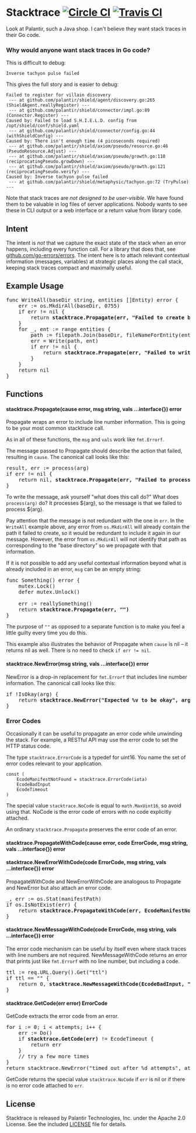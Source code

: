 # Stacktrace [![Circle CI](https://img.shields.io/circleci/project/palantir/stacktrace/master.svg?label=circleci)](https://circleci.com/gh/palantir/stacktrace) [![Travis CI](https://img.shields.io/travis/palantir/stacktrace/master.svg?label=travis)](https://travis-ci.org/palantir/stacktrace)

Look at Palantir, such a Java shop. I can't believe they want stack traces in
their Go code.

### Why would anyone want stack traces in Go code?

This is difficult to debug:

```
Inverse tachyon pulse failed
```

This gives the full story and is easier to debug:

```
Failed to register for villain discovery
 --- at github.com/palantir/shield/agent/discovery.go:265 (ShieldAgent.reallyRegister) ---
 --- at github.com/palantir/shield/connector/impl.go:89 (Connector.Register) ---
Caused by: Failed to load S.H.I.E.L.D. config from /opt/shield/conf/shield.yaml
 --- at github.com/palantir/shield/connector/config.go:44 (withShieldConfig) ---
Caused by: There isn't enough time (4 picoseconds required)
 --- at github.com/palantir/shield/axiom/pseudo/resource.go:46 (PseudoResource.Adjust) ---
 --- at github.com/palantir/shield/axiom/pseudo/growth.go:110 (reciprocatingPseudo.growDown) ---
 --- at github.com/palantir/shield/axiom/pseudo/growth.go:121 (reciprocatingPseudo.verify) ---
Caused by: Inverse tachyon pulse failed
 --- at github.com/palantir/shield/metaphysic/tachyon.go:72 (TryPulse) ---
```

Note that stack traces are *not designed to be user-visible*. We have found them
to be valuable in log files of server applications. Nobody wants to see these in
CLI output or a web interface or a return value from library code.

## Intent

The intent is *not* that we capture the exact state of the stack when an error
happens, including every function call. For a library that does that, see
[github.com/go-errors/errors](https://github.com/go-errors/errors). The intent
here is to attach relevant contextual information (messages, variables) at
strategic places along the call stack, keeping stack traces compact and
maximally useful.

## Example Usage

<!-- pre instead of code block to support bold text inside -->
<pre>
func WriteAll(baseDir string, entities []Entity) error {
    err := os.MkdirAll(baseDir, 0755)
    if err != nil {
        return <b>stacktrace.Propagate(err, "Failed to create base directory")</b>
    }
    for _, ent := range entities {
        path := filepath.Join(baseDir, fileNameForEntity(ent))
        err = Write(path, ent)
        if err != nil {
            return <b>stacktrace.Propagate(err, "Failed to write %v to %s", ent, path)</b>
        }
    }
    return nil
}
</pre>

## Functions

#### stacktrace.Propagate(cause error, msg string, vals ...interface{}) error

Propagate wraps an error to include line number information. This is going to be
your most common stacktrace call.

As in all of these functions, the `msg` and `vals` work like `fmt.Errorf`.

The message passed to Propagate should describe the action that failed,
resulting in `cause`. The canonical call looks like this:

<pre>
result, err := process(arg)
if err != nil {
    return nil, <b>stacktrace.Propagate(err, "Failed to process %v", arg)</b>
}
</pre>

To write the message, ask yourself "what does this call do?" What does
`process(arg)` do? It processes ${arg}, so the message is that we failed to
process ${arg}.

Pay attention that the message is not redundant with the one in `err`. In the
`WriteAll` example above, any error from `os.MkdirAll` will already contain the
path it failed to create, so it would be redundant to include it again in our
message. However, the error from `os.MkdirAll` will not identify that path as
corresponding to the "base directory" so we propagate with that information.

If it is not possible to add any useful contextual information beyond what is
already included in an error, `msg` can be an empty string:

<pre>
func Something() error {
    mutex.Lock()
    defer mutex.Unlock()

    err := reallySomething()
    return <b>stacktrace.Propagate(err, "")</b>
}
</pre>

The purpose of `""` as opposed to a separate function is to make you feel a
little guilty every time you do this.

This example also illustrates the behavior of Propagate when `cause` is nil
&ndash; it returns nil as well. There is no need to check `if err != nil`.

#### stacktrace.NewError(msg string, vals ...interface{}) error

NewError is a drop-in replacement for `fmt.Errorf` that includes line number
information. The canonical call looks like this:

<pre>
if !IsOkay(arg) {
    return <b>stacktrace.NewError("Expected %v to be okay", arg)</b>
}
</pre>

### Error Codes

Occasionally it can be useful to propagate an error code while unwinding the
stack. For example, a RESTful API may use the error code to set the HTTP status
code.

The type `stacktrace.ErrorCode` is a typedef for uint16. You name the set of
error codes relevant to your application.

```
const (
    EcodeManifestNotFound = stacktrace.ErrorCode(iota)
    EcodeBadInput
    EcodeTimeout
)
```

The special value `stacktrace.NoCode` is equal to `math.MaxUint16`, so avoid
using that. NoCode is the error code of errors with no code explicitly attached.

An ordinary `stacktrace.Propagate` preserves the error code of an error.

#### stacktrace.PropagateWithCode(cause error, code ErrorCode, msg string, vals ...interface{}) error

#### stacktrace.NewErrorWithCode(code ErrorCode, msg string, vals ...interface{}) error

PropagateWithCode and NewErrorWithCode are analogous to Propagate and NewError
but also attach an error code.

<pre>
_, err := os.Stat(manifestPath)
if os.IsNotExist(err) {
    return <b>stacktrace.PropagateWithCode(err, EcodeManifestNotFound, "")</b>
}
</pre>

#### stacktrace.NewMessageWithCode(code ErrorCode, msg string, vals ...interface{}) error

The error code mechanism can be useful by itself even where stack traces with
line numbers are not required. NewMessageWithCode returns an error that prints
just like `fmt.Errorf` with no line number, but including a code.

<pre>
ttl := req.URL.Query().Get("ttl")
if ttl == "" {
    return 0, <b>stacktrace.NewMessageWithCode(EcodeBadInput, "Missing ttl query parameter")</b>
}
</pre>

#### stacktrace.GetCode(err error) ErrorCode

GetCode extracts the error code from an error.

<pre>
for i := 0; i < attempts; i++ {
    err := Do()
    if <b>stacktrace.GetCode(err)</b> != EcodeTimeout {
        return err
    }
    // try a few more times
}
return stacktrace.NewError("timed out after %d attempts", attempts)
</pre>

GetCode returns the special value `stacktrace.NoCode` if `err` is nil or if
there is no error code attached to `err`.

## License

Stacktrace is released by Palantir Technologies, Inc. under the Apache 2.0
License. See the included [LICENSE](LICENSE) file for details.
